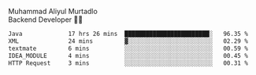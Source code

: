 Muhammad Aliyul Murtadlo
<br>
Backend Developer 👨‍💻
<br>
<!--START_SECTION:waka-->

```txt
Java             17 hrs 26 mins  ████████████████████████░   96.35 %
XML              24 mins         ▓░░░░░░░░░░░░░░░░░░░░░░░░   02.29 %
textmate         6 mins          ░░░░░░░░░░░░░░░░░░░░░░░░░   00.59 %
IDEA_MODULE      4 mins          ░░░░░░░░░░░░░░░░░░░░░░░░░   00.45 %
HTTP Request     3 mins          ░░░░░░░░░░░░░░░░░░░░░░░░░   00.31 %
```

<!--END_SECTION:waka-->
